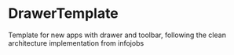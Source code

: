 # DrawerTemplate
Template for new apps with drawer and toolbar, following the clean architecture implementation from infojobs
